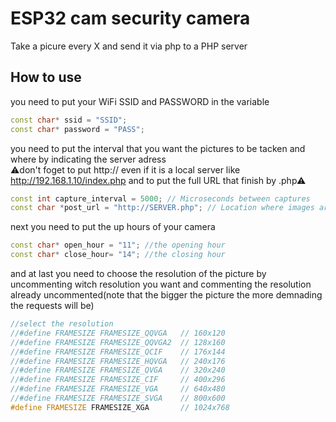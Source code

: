 # ESP32 cam security camera
 Take a picure every X and send it via php to a PHP server


## How to use

you need to put your WiFi SSID and PASSWORD in the variable 
```cpp
const char* ssid = "SSID";
const char* password = "PASS";
```

you need to put the interval that you want the pictures to be tacken and where by indicating the server adress  
⚠don't foget to put http:// even if it is a local server like http://192.168.1.10/index.php and to put the full URL that finish by .php⚠
```cpp
const int capture_interval = 5000; // Microseconds between captures
const char *post_url = "http://SERVER.php"; // Location where images are POSTED
```

next you need to put the up hours of your camera
```cpp
const char* open_hour = "11"; //the opening hour
const char* close_hour= "14"; //the closing hour
```

and at last you need to choose the resolution of the picture by uncommenting witch resolution you want and commenting the resolution already uncommented(note that the bigger the picture the more demnading the requests will be)
```cpp
//select the resolution
//#define FRAMESIZE FRAMESIZE_QQVGA   // 160x120
//#define FRAMESIZE FRAMESIZE_QQVGA2  // 128x160
//#define FRAMESIZE FRAMESIZE_QCIF    // 176x144
//#define FRAMESIZE FRAMESIZE_HQVGA   // 240x176
//#define FRAMESIZE FRAMESIZE_QVGA    // 320x240
//#define FRAMESIZE FRAMESIZE_CIF     // 400x296
//#define FRAMESIZE FRAMESIZE_VGA     // 640x480
//#define FRAMESIZE FRAMESIZE_SVGA    // 800x600
#define FRAMESIZE FRAMESIZE_XGA       // 1024x768
```

